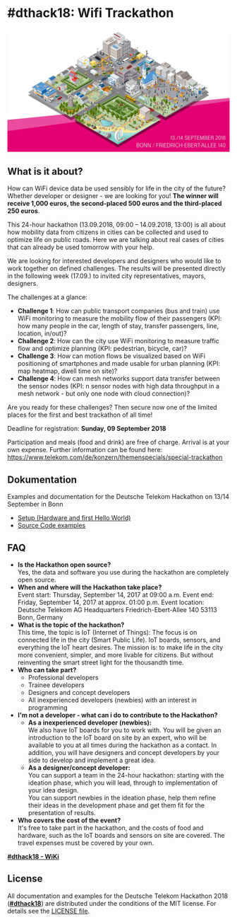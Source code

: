 # #dthack18: Wifi Trackathon

![#dthack18: Wifi Trackathon](assets/hackathon_banner.jpg)

## What is it about?
How can WiFi device data be used sensibly for life in the city of the future? Whether developer or designer - we are looking for you! **The winner will receive 1,000 euros, the second-placed 500 euros and the third-placed 250 euros**.   

This 24-hour hackathon (13.09.2018, 09:00 – 14.09.2018, 13:00) is all about how mobility data from citizens in cities can be collected and used to optimize life on public roads. Here we are talking about real cases of cities that can already be used tomorrow with your help.  

We are looking for interested developers and designers who would like to work together on defined challenges. The results will be presented directly in the following week (17.09.) to invited city representatives, mayors, designers.  

The challenges at a glance:
* **Challenge 1**: How can public transport companies (bus and train) use WiFi monitoring to measure the mobility flow of their passengers (KPI: how many people in the car, length of stay, transfer passengers, line, location, in/out)?
* **Challenge 2**: How can the city use WiFi monitoring to measure traffic flow and optimize planning (KPI: pedestrian, bicycle, car)?
* **Challenge 3**: How can motion flows be visualized based on WiFi positioning of smartphones and made usable for urban planning (KPI: map heatmap, dwell time on site)?
* **Challenge 4**: How can mesh networks support data transfer between the sensor nodes (KPI: n sensor nodes with high data throughput in a mesh network - but only one node with cloud connection)?  

Are you ready for these challenges? Then secure now one of the limited places for the first and best trackathon of all time!  

Deadline for registration: **Sunday, 09 September 2018**

Participation and meals (food and drink) are free of charge. Arrival is at your own expense.
Further information can be found here:
https://www.telekom.com/de/konzern/themenspecials/special-trackathon


## Dokumentation
Examples and documentation for the Deutsche Telekom Hackathon on 13/14 September in Bonn

* [Setup (Hardware and first Hello World)](documentation/setup.md)
* [Source Code examples](https://github.com/telekom/dthack18/tree/master/ExampleCodes)


## FAQ
* **Is the Hackathon open source?**  
  Yes, the data and software you use during the hackathon are completely open source.  
* **When and where will the Hackathon take place?**  
  Event start: Thursday, September 14, 2017 at 09:00 a.m.
  Event end: Friday, September 14, 2017 at approx. 01:00 p.m.
  Event location:
  Deutsche Telekom AG Headquarters
  Friedrich-Ebert-Allee 140
  53113 Bonn, Germany
* **What is the topic of the hackathon?**  
  This time, the topic is IoT (Internet of Things): The focus is on connected life in the city (Smart Public Life). IoT boards, sensors, and everything the IoT heart desires. The mission is: to make life in the city more convenient, simpler, and more livable for citizens. But without reinventing the smart street light for the thousandth time.
* **Who can take part?**
  * Professional developers
  * Trainee developers
  * Designers and concept developers
  * All inexperienced developers (newbies) with an interest in programming
* **I'm not a developer - what can i do to contribute to the Hackathon?**
  * **As a inexperienced developer (newbies):**  
  We also have IoT boards for you to work with. You will be given an introduction to the IoT board on site by an expert, who will be available to you at all times during the hackathon as a contact. In addition, you will have designers and concept developers by your side to develop and implement a great idea.
  * **As a designer/concept developer:**  
  You can support a team in the 24-hour hackathon: starting with the ideation phase, which you will lead, through to implementation of your idea design.  
  You can support newbies in the ideation phase, help them refine their ideas in the development phase and get them fit for the presentation of results.
* **Who covers the cost of the event?**  
  It's free to take part in the hackathon, and the costs of food and hardware, such as the IoT boards and sensors on site are covered. The travel expenses must be covered by your own.


[**#dthack18 - WiKi**](https://github.com/iCounterBOX/dthack18/wiki)

## License
All documentation and examples for the Deutsche Telekom Hackathon 2018 ([**#dthack18**](https://twitter.com/hashtag/dthack18)) are distributed under the conditions of the MIT license. For details see the [LICENSE file](LICENSE).
